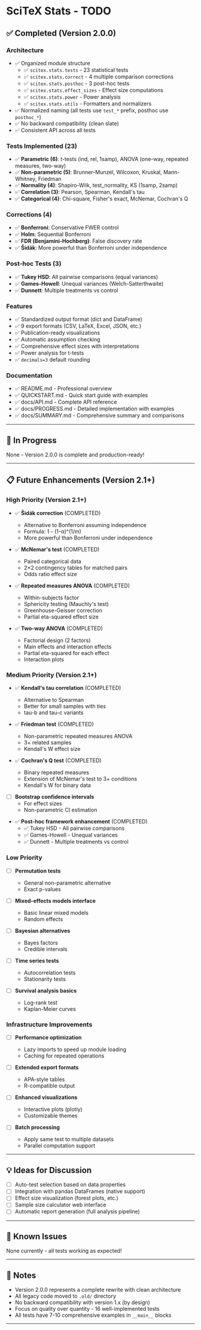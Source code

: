 <!-- ---
!-- Timestamp: 2025-10-01 12:55:00
!-- Author: ywatanabe + Claude Code
!-- File: /home/ywatanabe/proj/scitex_repo/src/scitex/stats/TODO.md
!-- --- -->

# SciTeX Stats - TODO

## ✅ Completed (Version 2.0.0)

### Architecture
- ✅ Organized module structure
  - ✅ `scitex.stats.tests` - 23 statistical tests
  - ✅ `scitex.stats.correct` - 4 multiple comparison corrections
  - ✅ `scitex.stats.posthoc` - 3 post-hoc tests
  - ✅ `scitex.stats.effect_sizes` - Effect size computations
  - ✅ `scitex.stats.power` - Power analysis
  - ✅ `scitex.stats.utils` - Formatters and normalizers
- ✅ Normalized naming (all tests use `test_*` prefix, posthoc use `posthoc_*`)
- ✅ No backward compatibility (clean slate)
- ✅ Consistent API across all tests

### Tests Implemented (23)
- ✅ **Parametric (6)**: t-tests (ind, rel, 1samp), ANOVA (one-way, repeated measures, two-way)
- ✅ **Non-parametric (5)**: Brunner-Munzel, Wilcoxon, Kruskal, Mann-Whitney, Friedman
- ✅ **Normality (4)**: Shapiro-Wilk, test_normality, KS (1samp, 2samp)
- ✅ **Correlation (3)**: Pearson, Spearman, Kendall's tau
- ✅ **Categorical (4)**: Chi-square, Fisher's exact, McNemar, Cochran's Q

### Corrections (4)
- ✅ **Bonferroni**: Conservative FWER control
- ✅ **Holm**: Sequential Bonferroni
- ✅ **FDR (Benjamini-Hochberg)**: False discovery rate
- ✅ **Šidák**: More powerful than Bonferroni under independence

### Post-hoc Tests (3)
- ✅ **Tukey HSD**: All pairwise comparisons (equal variances)
- ✅ **Games-Howell**: Unequal variances (Welch-Satterthwaite)
- ✅ **Dunnett**: Multiple treatments vs control

### Features
- ✅ Standardized output format (dict and DataFrame)
- ✅ 9 export formats (CSV, LaTeX, Excel, JSON, etc.)
- ✅ Publication-ready visualizations
- ✅ Automatic assumption checking
- ✅ Comprehensive effect sizes with interpretations
- ✅ Power analysis for t-tests
- ✅ `decimals=3` default rounding

### Documentation
- ✅ README.md - Professional overview
- ✅ QUICKSTART.md - Quick start guide with examples
- ✅ docs/API.md - Complete API reference
- ✅ docs/PROGRESS.md - Detailed implementation with examples
- ✅ docs/SUMMARY.md - Comprehensive summary and comparisons

---

## 🔄 In Progress

None - Version 2.0.0 is complete and production-ready!

---

## 📋 Future Enhancements (Version 2.1+)

### High Priority (Version 2.1+)
- ✅ **Šidák correction** (COMPLETED)
  - Alternative to Bonferroni assuming independence
  - Formula: 1 - (1-α)^(1/m)
  - More powerful than Bonferroni under independence

- ✅ **McNemar's test** (COMPLETED)
  - Paired categorical data
  - 2×2 contingency tables for matched pairs
  - Odds ratio effect size

- ✅ **Repeated measures ANOVA** (COMPLETED)
  - Within-subjects factor
  - Sphericity testing (Mauchly's test)
  - Greenhouse-Geisser correction
  - Partial eta-squared effect size

- ✅ **Two-way ANOVA** (COMPLETED)
  - Factorial design (2 factors)
  - Main effects and interaction effects
  - Partial eta-squared for each effect
  - Interaction plots

### Medium Priority (Version 2.1+)
- ✅ **Kendall's tau correlation** (COMPLETED)
  - Alternative to Spearman
  - Better for small samples with ties
  - tau-b and tau-c variants

- ✅ **Friedman test** (COMPLETED)
  - Non-parametric repeated measures ANOVA
  - 3+ related samples
  - Kendall's W effect size

- ✅ **Cochran's Q test** (COMPLETED)
  - Binary repeated measures
  - Extension of McNemar's test to 3+ conditions
  - Kendall's W for binary data

- [ ] **Bootstrap confidence intervals**
  - For effect sizes
  - Non-parametric CI estimation

- ✅ **Post-hoc framework enhancement** (COMPLETED)
  - ✅ Tukey HSD - All pairwise comparisons
  - ✅ Games-Howell - Unequal variances
  - ✅ Dunnett - Multiple treatments vs control

### Low Priority
- [ ] **Permutation tests**
  - General non-parametric alternative
  - Exact p-values

- [ ] **Mixed-effects models interface**
  - Basic linear mixed models
  - Random effects

- [ ] **Bayesian alternatives**
  - Bayes factors
  - Credible intervals

- [ ] **Time series tests**
  - Autocorrelation tests
  - Stationarity tests

- [ ] **Survival analysis basics**
  - Log-rank test
  - Kaplan-Meier curves

### Infrastructure Improvements
- [ ] **Performance optimization**
  - Lazy imports to speed up module loading
  - Caching for repeated operations

- [ ] **Extended export formats**
  - APA-style tables
  - R-compatible output

- [ ] **Enhanced visualizations**
  - Interactive plots (plotly)
  - Customizable themes

- [ ] **Batch processing**
  - Apply same test to multiple datasets
  - Parallel computation support

---

## 💡 Ideas for Discussion

- [ ] Auto-test selection based on data properties
- [ ] Integration with pandas DataFrames (native support)
- [ ] Effect size visualization (forest plots, etc.)
- [ ] Sample size calculator web interface
- [ ] Automatic report generation (full analysis pipeline)

---

## 🐛 Known Issues

None currently - all tests working as expected!

---

## 📝 Notes

- Version 2.0.0 represents a complete rewrite with clean architecture
- All legacy code moved to `.old/` directory
- No backward compatibility with version 1.x (by design)
- Focus on quality over quantity - 16 well-implemented tests
- All tests have 7-10 comprehensive examples in `__main__` blocks

---

<!-- EOF -->
